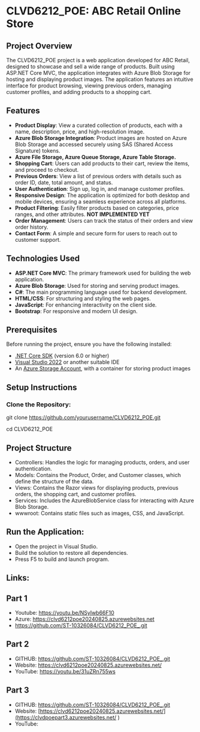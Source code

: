 # CLVD6212_POE: ABC Retail Online Store

## Project Overview
The CLVD6212_POE project is a web application developed for ABC Retail, designed to showcase and sell a wide range of products. Built using ASP.NET Core MVC, the application integrates with Azure Blob Storage for hosting and displaying product images. The application features an intuitive interface for product browsing, viewing previous orders, managing customer profiles, and adding products to a shopping cart.

## Features
- **Product Display**: View a curated collection of products, each with a name, description, price, and high-resolution image.
- **Azure Blob Storage Integration**: Product images are hosted on Azure Blob Storage and accessed securely using SAS (Shared Access Signature) tokens.
- **Azure File Storage, Azure Queue Storage, Azure Table Storage.**
- **Shopping Cart**: Users can add products to their cart, review the items, and proceed to checkout.
- **Previous Orders**: View a list of previous orders with details such as order ID, date, total amount, and status.
- **User Authentication**: Sign up, log in, and manage customer profiles.
- **Responsive Design**: The application is optimized for both desktop and mobile devices, ensuring a seamless experience across all platforms.
- **Product Filtering**: Easily filter products based on categories, price ranges, and other attributes. **NOT IMPLEMENTED YET**
- **Order Management**: Users can track the status of their orders and view order history.
- **Contact Form**: A simple and secure form for users to reach out to customer support.

## Technologies Used
- **ASP.NET Core MVC**: The primary framework used for building the web application.
- **Azure Blob Storage**: Used for storing and serving product images.
- **C#**: The main programming language used for backend development.
- **HTML/CSS**: For structuring and styling the web pages.
- **JavaScript**: For enhancing interactivity on the client side.
- **Bootstrap**: For responsive and modern UI design.

## Prerequisites
Before running the project, ensure you have the following installed:

- [.NET Core SDK](https://dotnet.microsoft.com/download) (version 6.0 or higher)
- [Visual Studio 2022](https://visualstudio.microsoft.com/vs/) or another suitable IDE
- An [Azure Storage Account](https://portal.azure.com/), with a container for storing product images

## Setup Instructions

### Clone the Repository:

git clone https://github.com/yourusername/CLVD6212_POE.git

cd CLVD6212_POE


## Project Structure
- Controllers: Handles the logic for managing products, orders, and user authentication.
- Models: Contains the Product, Order, and Customer classes, which define the structure of the data.
- Views: Contains the Razor views for displaying products, previous orders, the shopping cart, and customer profiles.
- Services: Includes the AzureBlobService class for interacting with Azure Blob Storage.
- wwwroot: Contains static files such as images, CSS, and JavaScript.

## Run the Application:
- Open the project in Visual Studio.
- Build the solution to restore all dependencies.
- Press F5 to build and launch program.


## Links:

## Part 1
- Youtube: https://youtu.be/NSyIwb66F10
- Azure: https://clvd6212poe20240825.azurewebsites.net
- https://github.com/ST-10326084/CLVD6212_POE_.git

## Part 2
- GITHUB: https://github.com/ST-10326084/CLVD6212_POE_.git 
- Website: https://clvd6212poe20240825.azurewebsites.net/
- YouTube: https://youtu.be/31uZRn755ws 

## Part 3
- GITHUB: https://github.com/ST-10326084/CLVD6212_POE_.git 
- Website: [https://clvd6212poe20240825.azurewebsites.net/](https://clvdpoepart3.azurewebsites.net/ )
- YouTube:  

